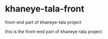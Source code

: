 # khaneye-tala-front
front-end part of khaneye-tala project

this is the front-end part of khaneye-tala project.
